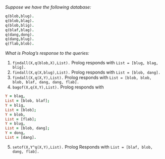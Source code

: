 _Suppose we have the following database:_
```prolog
q(blob,blug).
q(blob,blag).
q(blob,blig).
q(blaf,blag).
q(dang,dong).
q(dang,blug).
q(flab,blob).
```

_What is Prolog’s response to the queries:_
1. `findall(X,q(blob,X),List).`
  Prolog responds with
  `List = [blug, blag, blig].`
2. `findall(X,q(X,blug),List).`
  Prolog responds with
  `List = [blob, dang].`
3. `findall(X,q(X,Y),List).`
  Prolog responds with
  `List = [blob, blob, blob, blaf, dang, dang, flab].`
4. `bagof(X,q(X,Y),List).`
  Prolog responds with
  ```prolog
  Y = blag,
  List = [blob, blaf];
  Y = blig,
  List = [blob];
  Y = blob,
  List = [flab];
  Y = blug,
  List = [blob, dang];
  Y = dong,
  List = [dang].
  ```
5. `setof(X,Y^q(X,Y),List).`
  Prolog Responds with
  `List = [blaf, blob, dang, flab].`
